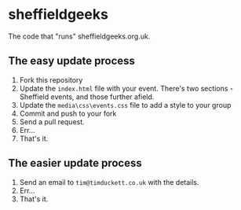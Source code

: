 sheffieldgeeks
==============

The code that "runs" sheffieldgeeks.org.uk.

## The easy update process

1. Fork this repository
1. Update the `index.html` file with your event. There's two sections - Sheffield events, and those further afield.
1. Update the `media\css\events.css` file to add a style to your group
1. Commit and push to your fork
1. Send a pull request.
1. Err...
1. That's it.

## The easier update process

1. Send an email to `tim@timduckett.co.uk` with the details.
1. Err…
1. That's it.
